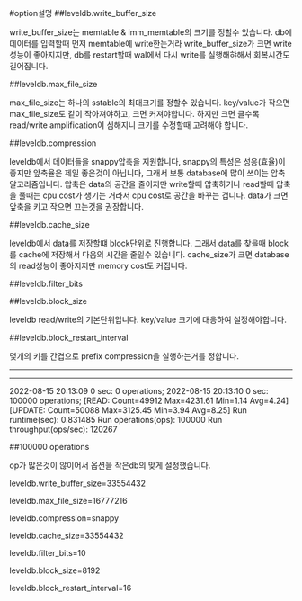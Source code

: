 #option설명
##leveldb.write_buffer_size

write_buffer_size는 memtable & imm_memtable의 크기를 정할수 있습니다.
db에 데이터를 입력할때 먼저 memtable에 write한는거라 write_buffer_size가 크면 write성능이 좋아지지만, db를 restart할때 wal에서 다시 write를 실행해햐해서 회복시간도 길어집니다.

##leveldb.max_file_size

max_file_size는 하나의 sstable의 최대크기를 정할수 있습니다.
key/value가 작으면 max_file_size도 같이 작아져야하고, 크면 커져야합니다. 하지만 크면 클수록 read/write amplification이 심해지니 크기를 수정할때 고려해야 합니다.

##leveldb.compression

leveldb에서 데이터들을 snappy압축을 지원합니다, snappy의 특성은 성응(효율)이 좋지만 앞축율은 제일 좋은것이 아닙니다, 그래서 보통 database에 많이 쓰이는 압축 알고리즘입니다.
압축은 data의 공간을 줄이지만 write할때 압축하거나 read할때 압축을 풀때는 cpu cost가 생기는 거라서 cpu cost로 공간을 바꾸는 겁니다.
data가 크면 앞축을 키고 작으면 끄는것을 권장합니다.

##leveldb.cache_size

leveldb에서 data를 저장할떄 block단위로 진행합니다. 그래서 data를 찾을때 block를  cache에 저장해서 다음의 시간을 줄일수 있습니다.
cache_size가 크면 database의 read성능이 좋아지지만 memory cost도 커집니다.

##leveldb.filter_bits


##leveldb.block_size

leveldb read/write의 기본단위입니다. 
key/value 크기에 대응하여 설정해야합니다.

##leveldb.block_restart_interval

몇개의 키를 간겹으로 prefix compression을 실행하는거를 정합니다.

- - -
- - -
2022-08-15 20:13:09 0 sec: 0 operations;
2022-08-15 20:13:10 0 sec: 100000 operations; [READ: Count=49912 Max=4231.61 Min=1.14 Avg=4.24] [UPDATE: Count=50088 Max=3125.45 Min=3.94 Avg=8.25]
Run runtime(sec): 0.831485
Run operations(ops): 100000
Run throughput(ops/sec): 120267

##100000 operations

op가 많은것이 않이어서 옵션을 작은db의 맞게 설정했습니다.

leveldb.write_buffer_size=33554432

leveldb.max_file_size=16777216

leveldb.compression=snappy

leveldb.cache_size=33554432

leveldb.filter_bits=10

leveldb.block_size=8192

leveldb.block_restart_interval=16
